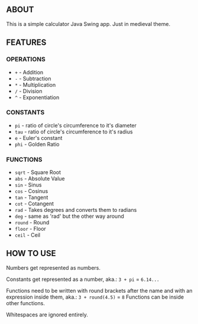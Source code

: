 ## ABOUT

This is a simple calculator Java Swing app. Just in medieval theme.

## FEATURES

### OPERATIONS

- `+` - Addition
- `-` - Subtraction
- `*` - Multiplication
- `/` - Division
- `^` - Exponentiation

### CONSTANTS

- `pi` - ratio of circle's circumference to it's diameter
- `tau` - ratio of circle's circumference to it's radius
- `e` - Euler's constant
- `phi` - Golden Ratio

### FUNCTIONS

- `sqrt` - Square Root
- `abs` - Absolute Value
- `sin` - Sinus
- `cos` - Cosinus
- `tan` - Tangent
- `cot` - Cotangent
- `rad` - Takes degrees and converts them to radians
- `deg` - same as 'rad' but the other way around
- `round` - Round
- `floor` - Floor
- `ceil` - Ceil

## HOW TO USE

Numbers get represented as numbers.

Constants get represented as a number, aka.: `3 + pi` = `6.14...`

Functions need to be written with round brackets after the name and with an expression inside them, aka.: `3 + round(4.5)` = `8`
Functions can be inside other functions.

Whitespaces are ignored entirely.